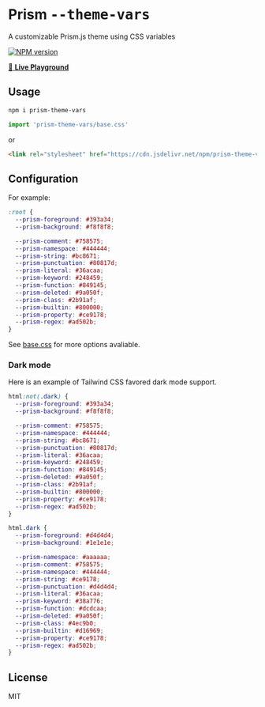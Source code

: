 # Prism <samp>--theme-vars</samp>

A customizable Prism.js theme using CSS variables

[![NPM version](https://img.shields.io/npm/v/prism-theme-vars?color=a1b858)](https://www.npmjs.com/package/prism-theme-vars)

[🌈 **Live Playground**](https://prism-theme-vars.netlify.app/)

## Usage

```bash
npm i prism-theme-vars
```

```ts
import 'prism-theme-vars/base.css'
```

or

```html
<link rel="stylesheet" href="https://cdn.jsdelivr.net/npm/prism-theme-vars/base.css">
```

## Configuration

For example:

```css
:root {
  --prism-foreground: #393a34;
  --prism-background: #f8f8f8;

  --prism-comment: #758575;
  --prism-namespace: #444444;
  --prism-string: #bc8671;
  --prism-punctuation: #80817d;
  --prism-literal: #36acaa;
  --prism-keyword: #248459;
  --prism-function: #849145;
  --prism-deleted: #9a050f;
  --prism-class: #2b91af;
  --prism-builtin: #800000;
  --prism-property: #ce9178;
  --prism-regex: #ad502b;
}
```

See [base.css](./base.css) for more options avaliable.

### Dark mode

Here is an example of Tailwind CSS favored dark mode support.

```css
html:not(.dark) {
  --prism-foreground: #393a34;
  --prism-background: #f8f8f8;

  --prism-comment: #758575;
  --prism-namespace: #444444;
  --prism-string: #bc8671;
  --prism-punctuation: #80817d;
  --prism-literal: #36acaa;
  --prism-keyword: #248459;
  --prism-function: #849145;
  --prism-deleted: #9a050f;
  --prism-class: #2b91af;
  --prism-builtin: #800000;
  --prism-property: #ce9178;
  --prism-regex: #ad502b;
}

html.dark {
  --prism-foreground: #d4d4d4;
  --prism-background: #1e1e1e;

  --prism-namespace: #aaaaaa;
  --prism-comment: #758575;
  --prism-namespace: #444444;
  --prism-string: #ce9178;
  --prism-punctuation: #d4d4d4;
  --prism-literal: #36acaa;
  --prism-keyword: #38a776;
  --prism-function: #dcdcaa;
  --prism-deleted: #9a050f;
  --prism-class: #4ec9b0;
  --prism-builtin: #d16969;
  --prism-property: #ce9178;
  --prism-regex: #ad502b;
}
```

## License

MIT

